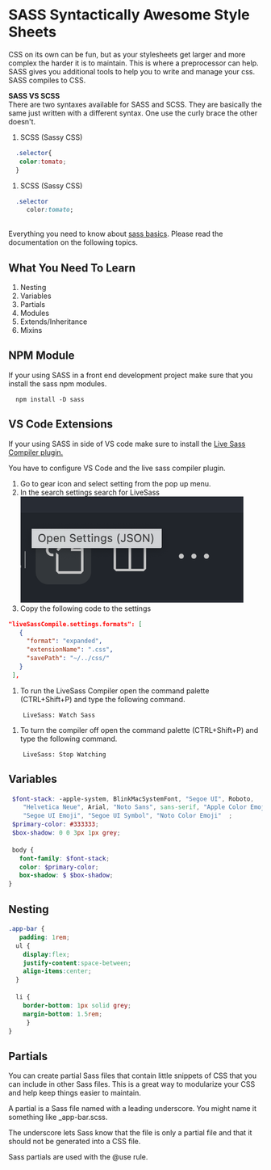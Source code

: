 # SASS Syntactically Awesome Style Sheets
CSS on its own can be fun, but as your stylesheets get larger and more complex the harder it is to maintain. This is where a preprocessor can help. SASS gives you additional tools to help you to write and manage your css. SASS compiles to CSS.

__SASS VS SCSS__  
There are two syntaxes available for SASS and SCSS. They are basically the same just written with a different syntax. One use the curly brace the other doesn't.  

1. SCSS (Sassy CSS)  
```scss
  .selector{
   color:tomato;
  }
```

1. SCSS (Sassy CSS)  
```sass
  .selector 
     color:tomato; 
   
```

Everything you need to know about [sass basics](https://sass-lang.com/guide). Please read the documentation on the following topics.  

## What You Need To Learn
1. Nesting
1. Variables
1. Partials
1. Modules
1. Extends/Inheritance
1. Mixins
 
 ## NPM Module
 If your using SASS in a front end development project make sure that you install the sass npm modules.
 ```npm
   npm install -D sass
 ```

## VS Code Extensions
 If your using SASS in side of VS code make sure to install the [Live Sass Compiler plugin.](https://marketplace.visualstudio.com/items?itemName=ritwickdey.live-sass)
 
 You have to configure VS Code and the live sass compiler plugin.
 1. Go to gear icon and select setting from the pop up menu.
 1. In the search settings search for LiveSass  
 ![open settings](img/open-settings.png)  
 1. Copy the following code to the settings
 ```json
 "liveSassCompile.settings.formats": [
    {
      "format": "expanded",
      "extensionName": ".css",
      "savePath": "~/../css/"
    }
  ],
 ```  
 1. To run the LiveSass Compiler open the command palette (CTRL+Shift+P) and type the following command. 
 ```
     LiveSass: Watch Sass

 ```

  1. To turn the compiler off open the command palette (CTRL+Shift+P) and type the following command. 
 ```
     LiveSass: Stop Watching

 ```

 ## Variables
 ```scss
  $font-stack: -apple-system, BlinkMacSystemFont, "Segoe UI", Roboto,
     "Helvetica Neue", Arial, "Noto Sans", sans-serif, "Apple Color Emoji",
     "Segoe UI Emoji", "Segoe UI Symbol", "Noto Color Emoji"  ;
  $primary-color: #333333;
  $box-shadow: 0 0 3px 1px grey;

  body {
    font-family: $font-stack;
    color: $primary-color;
    box-shadow: $ $box-shadow;
}
 ```
## Nesting
```scss
.app-bar {
   padding: 1rem;
  ul {
    display:flex;
    justify-content:space-between;
    align-items:center;
  }

  li { 
    border-bottom: 1px solid grey;
    margin-bottom: 1.5rem;
     }
}
```

## Partials
You can create partial Sass files that contain little snippets of CSS that you can include in other Sass files. This is a great way to modularize your CSS and help keep things easier to maintain.  
  
A partial is a Sass file named with a leading underscore. You might name it something like _app-bar.scss.  
  
The underscore lets Sass know that the file is only a partial file and that it should not be generated into a CSS file.  
  
Sass partials are used with the @use rule.

 
